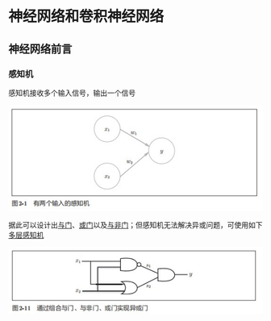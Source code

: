 # 神经网络和卷积神经网络

## 神经网络前言

### 感知机

感知机接收多个输入信号，输出一个信号

![1-1](./Image/1-1.jpg)

据此可以设计出[与门](Perceptron.py)、[或门](Perceptron.py)以及[与非门](Perceptron.py)；但感知机无法解决异或问题，可使用如下[多层感知机](Perceptron.py)

![1-1](./Image/1-2.jpg)